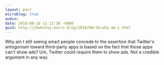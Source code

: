 ```yaml
---
layout: post
microblog: true
audio: 
date: 2018-08-16 11:12:30 -0800
guid: http://jbwhaley.micro.blog/2018/08/16/why-am-i.html
---
```

Why am I still seeing smart people concede to the assertion that Twitter's antogonism toward third-party apps is based on the fact that those apps can't show ads? Um, Twitter could require them to show ads. Not a credible argument in any way.
